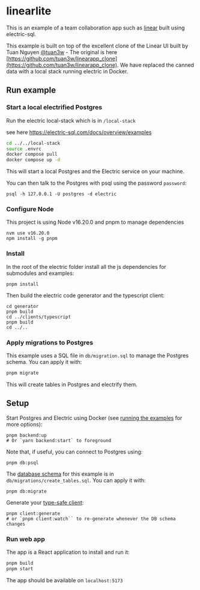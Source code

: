 # linearlite

This is an example of a team collaboration app such as [linear](https://linear.app) built using electric-sql.

This example is built on top of the excellent clone of the Linear UI built by
Tuan Nguyen [@tuan3w](https://github.com/tuan3w) - The original is here
[https://github.com/tuan3w/linearapp_clone](https://github.com/tuan3w/linearapp_clone).
We have replaced the canned data with a local stack running electric in Docker.

## Run example

### Start a local electrified Postgres

Run the electric local-stack which is in `/local-stack`

see here https://electric-sql.com/docs/overview/examples

```bash
cd ../../local-stack
source .envrc
docker compose pull
docker compose up -d
```

This will start a local Postgres and the Electric service on your machine.

You can then talk to the Postgres with psql using the password `password`:

`psql -h 127.0.0.1 -U postgres -d electric `

### Configure Node

This project is using Node v16.20.0 and pnpm to manage dependencies

```
nvm use v16.20.0
npm install -g pnpm
```

### Install

In the root of the electric folder install all the js dependencies for submodules and examples:

```
pnpm install
```

Then build the electric code generator and the typescript client:

```
cd generator
pnpm build
cd ../clients/typescript
pnpm build
cd ../..
```

### Apply migrations to Postgres

This example uses a SQL file in `db/migration.sql` to manage the Postgres schema.
You can apply it with:

```bash
pnpm migrate
```

This will create tables in Postgres and electrify them.

## Setup

Start Postgres and Electric using Docker (see [running the examples](https://electric-sql.com/docs/examples/notes/running) for more options):

```shell
pnpm backend:up
# Or `yarn backend:start` to foreground
```

Note that, if useful, you can connect to Postgres using:

```shell
pnpm db:psql
```

The [database schema](https://electric-sql.com/docs/usage/data-modelling) for this example is in `db/migrations/create_tables.sql`.
You can apply it with:

```shell
pnpm db:migrate
```

Generate your [type-safe client](https://electric-sql.com/docs/usage/data-access/client):

```shell
pnpm client:generate
# or `pnpm client:watch`` to re-generate whenever the DB schema changes
```

### Run web app

The app is a React application to install and run it:

```bash
pnpm build
pnpm start
```

The app should be available on `localhost:5173`
